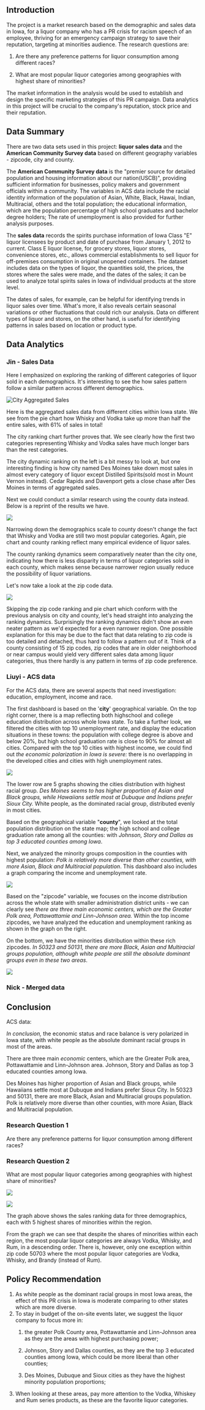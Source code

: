 ## **Introduction**

The project is a market research based on the demographic and sales data in Iowa, for a liquor company who has a PR crisis for racism speech of an employee, thriving for an emergency campaign strategy to save their reputation, targeting at minorities audience. The research questions are:

1.  Are there any preference patterns for liquor consumption among different races?

2.  What are most popular liquor categories among geographies with highest share of minorities?

The market information in the analysis would be used to establish and design the specific marketing strategies of this PR campaign. Data analytics in this project will be crucial to the company's reputation, stock price and their reputation.

## Data Summary

There are two data sets used in this project: **liquor sales data** and the **American Community Survey data** based on different geography variables - zipcode, city and county.

The **American Community Survey data** is the "premier source for detailed population and housing information about our nation(USCB)", providing sufficient information for businesses, policy makers and government officials within a community. The variables in ACS data include the racial identity information of the population of Asian, White, Black, Hawai, Indian, Multiracial, others and the total population; the educational information, which are the population percentage of high school graduates and bachelor degree holders; The rate of unemployment is also provided for further analysis purposes.

The **sales data** records the spirits purchase information of Iowa Class "E" liquor licensees by product and date of purchase from January 1, 2012 to current. Class E liquor license, for grocery stores, liquor stores, convenience stores, etc., allows commercial establishments to sell liquor for off-premises consumption in original unopened containers. The dataset includes data on the types of liquor, the quantities sold, the prices, the stores where the sales were made, and the dates of the sales; it can be used to analyze total spirits sales in Iowa of individual products at the store level.

The dates of sales, for example, can be helpful for identifying trends in liquor sales over time. What's more, it also reveals certain seasonal variations or other fluctuations that could rich our analysis. Data on different types of liquor and stores, on the other hand, is useful for identifying patterns in sales based on location or product type.

## Data Analytics

### Jin - Sales Data

Here I emphasized on exploring the ranking of different categories of liquor sold in each demographics. It's interesting to see the how sales pattern follow a similar pattern across different demographics.

![](images/Screenshot%202023-03-01%20at%208.11.59%20PM.png "City Aggregated Sales")

Here is the aggregated sales data from different cities within Iowa state. We see from the pie chart how Whisky and Vodka take up more than half the entire sales, with 61% of sales in total!

The city ranking chart further proves that. We see clearly how the first two categories representing Whisky and Vodka sales have much longer bars than the rest categories.

The city dynamic ranking on the left is a bit messy to look at, but one interesting finding is how city named Des Moines take down most sales in almost every category of liquor except Distilled Spirits(sold most in Mount Vernon instead). Cedar Rapids and Davenport gets a close chase after Des Moines in terms of aggregated sales.

Next we could conduct a similar research using the county data instead. Below is a reprint of the results we have.

![](images/Screenshot%202023-03-01%20at%208.14.34%20PM.png)

Narrowing down the demographics scale to county doesn't change the fact that Whisky and Vodka are still two most popular categories. Again, pie chart and county ranking reflect many empirical evidence of liquor sales.

The county ranking dynamics seem comparatively neater than the city one, indicating how there is less disparity in terms of liquor categories sold in each county, which makes sense because narrower region usually reduce the possibility of liquor variations.

Let's now take a look at the zip code data.

![](images/Screenshot%202023-03-01%20at%208.15.32%20PM.png)

Skipping the zip code ranking and pie chart which conform with the previous analysis on city and county, let's head straight into analyzing the ranking dynamics. Surprisingly the ranking dynamics didn't show an even neater pattern as we'd expected for a even narrower region. One possible explanation for this may be due to the fact that data relating to zip code is too detailed and detached, thus hard to follow a pattern out of it. Think of a county consisting of 15 zip codes, zip codes that are in older neighborhood or near campus would yield very different sales data among liquor categories, thus there hardly is any pattern in terms of zip code preference.

### Liuyi - ACS data

For the ACS data, there are several aspects that need investigation: education, employment, income and race.

The first dashboard is based on the '**city**' geographical variable. On the top right corner, there is a map reflecting both highschool and college education distribution across whole Iowa state. To take a further look, we filtered the cities with top 10 unemployment rate, and display the education situations in these towns: the population with college degree is above and below 20%, but high school graduation rate is close to 90% for almost all cities. Compared with the top 10 cities with highest income, we could find out *the economic polarization in Iowa is severe:* there is no overlapping in the developed cities and cities with high unemployment rates.

![](images/image-232995345.png)

The lower row are 5 graphs showing the cities distribution with highest racial group. *Des Moines seems to has higher proportion of Asian and Black groups, while Hawaiians settle most at Dubuque and Indians prefer Sioux City.* White people, as the dominated racial group, distributed evenly in most cities.

Based on the geographical variable "**county**", we looked at the total population distribution on the state map; the high school and college graduation rate among all the counties: with *Johnson, Story and Dallas as top 3 educated counties among Iowa*.

Next, we analyzed the minority groups composition in the counties with highest population: *Polk is relatively more diverse than other counties, with more Asian, Black and Multiracial population*. This dashboard also includes a graph comparing the income and unemployment rate.

![](images/image-680542992.png)

Based on the "zipcode" variable, we focuses on the income distribution across the whole state with smaller administration district units - we can clearly see *there are three main economic centers, which are the Greater Polk area, Pottawattamie and Linn-Johnson area.* Within the top income zipcodes, we have analyzed the education and unemployment ranking as shown in the graph on the right.

On the bottom, we have the minorities distribution within these rich zipcodes. *In 50323 and 50131, there are more Black, Asian and Multiracial groups population, although white people are still the absolute dominant groups even in these two areas*.

![](images/image-874853021.png)

### Nick - Merged data

## Conclusion

ACS data:

*In conclusion,* the economic status and race balance is very polarized in Iowa state, with white people as the absolute dominant racial groups in most of the areas.

There are three main *economic* centers, which are the Greater Polk area, Pottawattamie and Linn-Johnson area. Johnson, Story and Dallas as top 3 educated counties among Iowa.

Des Moines has higher proportion of Asian and Black groups, while Hawaiians settle most at Dubuque and Indians prefer Sioux City. In 50323 and 50131, there are more Black, Asian and Multiracial groups population. Polk is relatively more diverse than other counties, with more Asian, Black and Multiracial population.

### Research Question 1

Are there any preference patterns for liquor consumption among different races?

### Research Question 2

What are most popular liquor categories among geographies with highest share of minorities?

![](images/image-641333537.png)

![](images/image-2023244425.png)

The graph above shows the sales ranking data for three demographics, each with 5 highest shares of minorities within the region.

From the graph we can see that despite the shares of minorities within each region, the most popular liquor categories are always Vodka, Whisky, and Rum, in a descending order. There is, however, only one exception within zip code 50703 where the most popular liquor categories are Vodka, Whisky, and Brandy (instead of Rum).

## Policy Recommendation

1.  As white people as the dominant racial groups in most Iowa areas, the effect of this PR crisis in Iowa is moderate comparing to other states which are more diverse.
2.  To stay in budget of the on-site events later, we suggest the liquor company to focus more in:
    1.  the greater Polk County area, Pottawattamie and Linn-Johnson area as they are the areas with highest purchasing power;

    2.  Johnson, Story and Dallas counties, as they are the top 3 educated counties among Iowa, which could be more liberal than other counties;

    3.  Des Moines, Dubuque and Sioux cities as they have the highest minority population proportions;
3.  When looking at these areas, pay more attention to the Vodka, Whiskey and Rum series products, as these are the favorite liquor categories.
